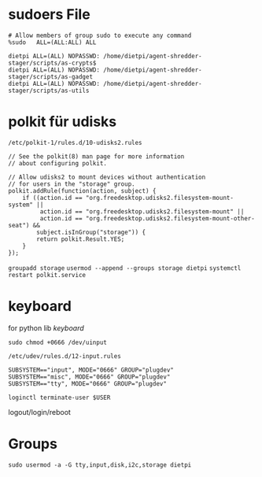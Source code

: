 # sudoers File
```
# Allow members of group sudo to execute any command
%sudo   ALL=(ALL:ALL) ALL

dietpi ALL=(ALL) NOPASSWD: /home/dietpi/agent-shredder-stager/scripts/as-crypts$
dietpi ALL=(ALL) NOPASSWD: /home/dietpi/agent-shredder-stager/scripts/as-gadget
dietpi ALL=(ALL) NOPASSWD: /home/dietpi/agent-shredder-stager/scripts/as-utils
```

# polkit für udisks
`/etc/polkit-1/rules.d/10-udisks2.rules`

```
// See the polkit(8) man page for more information
// about configuring polkit.

// Allow udisks2 to mount devices without authentication
// for users in the "storage" group.
polkit.addRule(function(action, subject) {
    if ((action.id == "org.freedesktop.udisks2.filesystem-mount-system" ||
         action.id == "org.freedesktop.udisks2.filesystem-mount" ||
         action.id == "org.freedesktop.udisks2.filesystem-mount-other-seat") &&
        subject.isInGroup("storage")) {
        return polkit.Result.YES;
    }
});

```

`groupadd storage`
`usermod --append --groups storage dietpi`
`systemctl restart polkit.service`

# keyboard
for python lib *keyboard*

```
sudo chmod +0666 /dev/uinput
```
`/etc/udev/rules.d/12-input.rules`
```
SUBSYSTEM=="input", MODE="0666" GROUP="plugdev"
SUBSYSTEM=="misc", MODE="0666" GROUP="plugdev"
SUBSYSTEM=="tty", MODE="0666" GROUP="plugdev"
```
```
loginctl terminate-user $USER
```
logout/login/reboot

# Groups
```
sudo usermod -a -G tty,input,disk,i2c,storage dietpi
```
